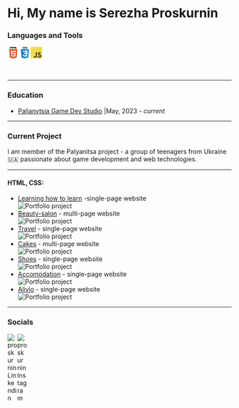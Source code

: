 # Hi, My name is Serezha Proskurnin 

### Languages and Tools
<img  alt="HTML5" width="26px" src="https://raw.githubusercontent.com/github/explore/80688e429a7d4ef2fca1e82350fe8e3517d3494d/topics/html/html.png" /><img  alt="CSS3" width="26px" src="https://raw.githubusercontent.com/github/explore/80688e429a7d4ef2fca1e82350fe8e3517d3494d/topics/css/css.png" /><img  alt="JavaScript" width="26px" src="https://raw.githubusercontent.com/github/explore/80688e429a7d4ef2fca1e82350fe8e3517d3494d/topics/javascript/javascript.png" />

<br>
<hr>

### Education
- [Palianytsia Game Dev Studio](https://pgds.xyz/) |May, 2023 -  *current*

<hr>

### Current Project

I am member of the Palyanitsa project - a group of teenagers from Ukraine 🇺🇦 passionate about game development and web technologies.

<hr>

#### HTML, CSS:
* [Learning how to learn](https://github.com/SergeyAlexandrowich/learning-how-to-learn) -single-page website <br>  <img alt="Portfolio project" src="https://img.shields.io/badge/-portfolio%20project-blue">
* [Beauty-salon](https://github.com/SergeyAlexandrowich/Beauty-salon) - multi-page website <br> <img alt="Portfolio project" src="https://img.shields.io/badge/-portfolio%20project-brown">
 * [Travel](https://github.com/SergeyAlexandrowich/Travel) - single-page website <br> <img alt="Portfolio project" src="https://img.shields.io/badge/-portfolio%20project-orange">
 * [Cakes](https://github.com/SergeyAlexandrowich/Cakes) - multi-page website <br> <img alt="Portfolio project" src="https://img.shields.io/badge/-portfolio%20project-pink">
  * [Shoes](https://github.com/SergeyAlexandrowich/Shoes) - single-page website  <br> <img alt="Portfolio project" src="https://img.shields.io/badge/-portfolio%20project-red">
 * [Accomodation](https://github.com/SergeyAlexandrowich/Accomodation) - single-page website  <br> <img alt="Portfolio project" src="https://img.shields.io/badge/-portfolio%20project-grey">
 * [Alivio](https://github.com/SergeyAlexandrowich/Alvio) - single-page website  <br> <img alt="Portfolio project" src="https://img.shields.io/badge/-portfolio%20project-green">
 
<hr>

### Socials 
[<img align="left" alt="proskurnin Linkendin" width="22px" src="https://upload.wikimedia.org/wikipedia/commons/c/c9/Linkedin.svg">](https://www.linkedin.com/in/sergij-proskurnin-233453280/)
[<img align="left" alt="proskurnin Instagram" width="22px" src="https://upload.wikimedia.org/wikipedia/commons/thumb/5/58/Instagram-Icon.png/240px-Instagram-Icon.png">](https://www.instagram.com/serezha_proskurnin/)


